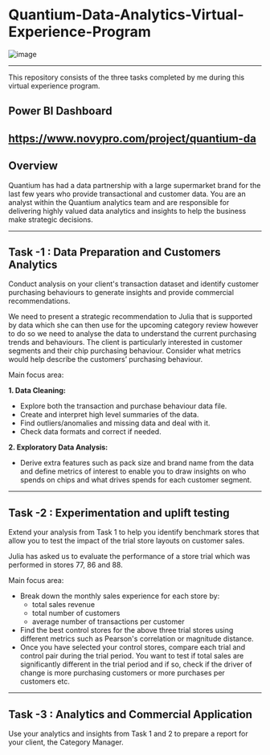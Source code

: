 # Quantium-Data-Analytics-Virtual-Experience-Program
![image](https://github.com/sidpatondikar/Quantium-Data-Analytics-Virtual-Experience-Program/assets/83869822/1d85f5e0-4967-44c3-9060-2c5c043dd5fb)

---------------------------
This repository consists of the three tasks completed by me during this virtual experience program. 

## Power BI Dashboard
https://www.novypro.com/project/quantium-da
---------------------------

## Overview 
Quantium has had a data partnership with a large supermarket brand for the last few years who provide transactional and customer data. You are an analyst within the Quantium analytics team and are responsible for delivering highly valued data analytics and insights to help the business make strategic decisions. 

----------------------------
## Task -1 : Data Preparation and Customers Analytics

Conduct analysis on your client's transaction dataset and identify customer purchasing behaviours to generate insights and provide commercial recommendations.

We need to present a strategic recommendation to Julia that is supported by data which she can then use for the upcoming category review however to do so we need to analyse the data to understand the current purchasing trends and behaviours. The client is particularly interested in customer segments and their chip purchasing behaviour. Consider what metrics would help describe the customers’ purchasing behaviour.  

Main focus area:

**1. Data Cleaning:**

  - Explore both the transaction and purchase behaviour data file.
  - Create and interpret high level summaries of the data.
  - Find outliers/anomalies and missing data and deal with it.
  - Check data formats and correct if needed.

**2. Exploratory Data Analysis:**
  - Derive extra features such as pack size and brand name from the data and define metrics of interest to enable you to draw insights on who spends on chips and what drives spends for each customer segment.

   

-----------------------------
## Task -2 : Experimentation and uplift testing

Extend your analysis from Task 1 to help you identify benchmark stores that allow you to test the impact of the trial store layouts on customer sales.

Julia has asked us to evaluate the performance of a store trial which was performed in stores 77, 86 and 88.

Main focus area:

- Break down the monthly sales experience for each store by:
    - total sales revenue
    - total number of customers
    - average number of transactions per customer
- Find the best control stores for the above three trial stores using different metrics such as Pearson's correlation or magnitude distance.
- Once you have selected your control stores, compare each trial and control pair during the trial period. You want to test if total sales are significantly different in the trial period and if so, check if the driver of change is more purchasing customers or more purchases per customers etc.


-------------------------------
## Task -3 : Analytics and Commercial Application

Use your analytics and insights from Task 1 and 2 to prepare a report for your client, the Category Manager.






